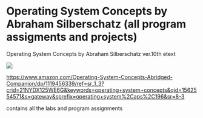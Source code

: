 # Operating System Concepts by Abraham Silberschatz (all program assigments and projects)
Operating System Concepts by Abraham Silberschatz ver.10th etext


<img src="https://github.com/yjyongz/OS_Concept/blob/master/51tezjsttsL._SX260_.jpg"></img>


https://www.amazon.com/Operating-System-Concepts-Abridged-Companion/dp/1119456339/ref=sr_1_3?crid=21NYDX125WE6G&keywords=operating+system+concepts&qid=1562554571&s=gateway&sprefix=operating+system%2Caps%2C196&sr=8-3

contains all the labs and program assignments
